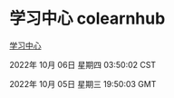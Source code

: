 # 学习中心 colearnhub
[学习中心](http://27.19.32.34:56308/colearnhub/)

2022年 10月 06日 星期四 03:50:02 CST

2022年 10月 05日 星期三 19:50:03 GMT
